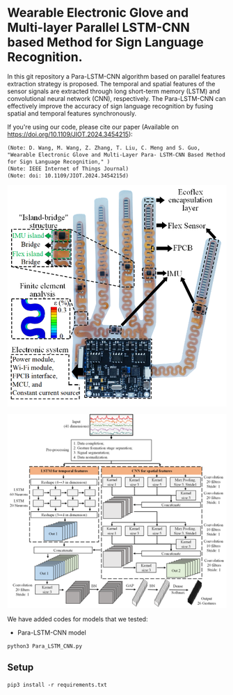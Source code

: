 # Wearable Electronic Glove and Multi-layer Parallel LSTM-CNN based Method for Sign Language Recognition.
In this git repository a Para-LSTM-CNN algorithm based on parallel features extraction strategy is proposed. The temporal and spatial features of the sensor signals are extracted through long short-term memory (LSTM) and convolutional neural network (CNN), respectively. The Para-LSTM-CNN can effectively improve the accuracy of sign language recognition by fusing spatial and temporal features synchronously.

If you're using our code, please cite our paper (Available on https://doi.org/10.1109/JIOT.2024.3454215):


    (Note: D. Wang, M. Wang, Z. Zhang, T. Liu, C. Meng and S. Guo, "Wearable Electronic Glove and Multi-Layer Para- LSTM-CNN Based Method for Sign Language Recognition," )
    (Note: IEEE Internet of Things Journal)
    (Note: doi: 10.1109/JIOT.2024.3454215d)



![proposed Architecture](https://github.com/1104162390-A/Para-LSTM-CNN/blob/main/E-Glove.png)

![proposed Architecture](https://github.com/1104162390-A/Para-LSTM-CNN/blob/main/Wang5.png)

We have added codes for models that we tested:
- Para-LSTM-CNN model 
```
python3 Para_LSTM_CNN.py
```
## Setup

`pip3 install -r requirements.txt`


